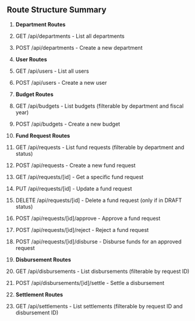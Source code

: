 ## Route Structure Summary



1. **Department Routes**

1. GET /api/departments - List all departments
2. POST /api/departments - Create a new department



2. **User Routes**

1. GET /api/users - List all users
2. POST /api/users - Create a new user



3. **Budget Routes**

1. GET /api/budgets - List budgets (filterable by department and fiscal year)
2. POST /api/budgets - Create a new budget



4. **Fund Request Routes**

1. GET /api/requests - List fund requests (filterable by department and status)
2. POST /api/requests - Create a new fund request
3. GET /api/requests/[id] - Get a specific fund request
4. PUT /api/requests/[id] - Update a fund request
5. DELETE /api/requests/[id] - Delete a fund request (only if in DRAFT status)
6. POST /api/requests/[id]/approve - Approve a fund request
7. POST /api/requests/[id]/reject - Reject a fund request
8. POST /api/requests/[id]/disburse - Disburse funds for an approved request



5. **Disbursement Routes**

1. GET /api/disbursements - List disbursements (filterable by request ID)
2. POST /api/disbursements/[id]/settle - Settle a disbursement



6. **Settlement Routes**

1. GET /api/settlements - List settlements (filterable by request ID and disbursement ID)